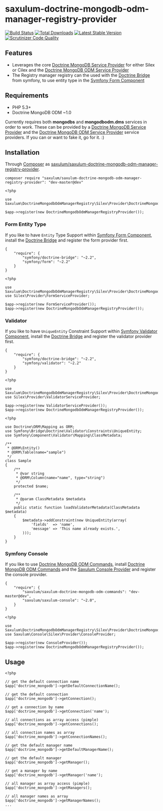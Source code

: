 saxulum-doctrine-mongodb-odm-manager-registry-provider
======================================================

[![Build Status](https://api.travis-ci.org/saxulum/saxulum-doctrine-mongodb-odm-manager-registry-provider.png?branch=master)](https://travis-ci.org/saxulum/saxulum-doctrine-mongodb-odm-manager-registry-provider)
[![Total Downloads](https://poser.pugx.org/saxulum/saxulum-doctrine-mongodb-odm-manager-registry-provider/downloads.png)](https://packagist.org/packages/saxulum/saxulum-doctrine-mongodb-odm-manager-registry-provider)
[![Latest Stable Version](https://poser.pugx.org/saxulum/saxulum-doctrine-mongodb-odm-manager-registry-provider/v/stable.png)](https://packagist.org/packages/saxulum/saxulum-doctrine-mongodb-odm-manager-registry-provider)
[![Scrutinizer Code Quality](https://scrutinizer-ci.com/g/saxulum/saxulum-doctrine-mongodb-odm-manager-registry-provider/badges/quality-score.png)](https://scrutinizer-ci.com/g/saxulum/saxulum-doctrine-mongodb-odm-manager-registry-provider)

Features
--------

 * Leverages the core [Doctrine MongoDB Service Provider][1] for either Silex or Cilex and the [Doctrine MongoDB ODM Service Provider][2]
 * The Registry manager registry can the used with the [Doctrine Bridge][4] from symfony, to use entity type in the [Symfony Form Component][5] 

Requirements
------------

 * PHP 5.3+
 * Doctrine MongoDB ODM ~1.0
 
Currently requires both **mongodbs** and **mongodbodm.dms** services in order to work.
These can be provided by a [Doctrine MongoDB Service Provider][1] and the [Doctrine MongoDB ODM Service Provider][2] service providers.
If you can or want to fake it, go for it. :)

Installation
------------
 
Through [Composer](http://getcomposer.org) as [saxulum/saxulum-doctrine-mongodb-odm-manager-registry-provider][6].

```{.sh}
composer require "saxulum/saxulum-doctrine-mongodb-odm-manager-registry-provider": "dev-master@dev"
```

```{.php}
<?php

use Saxulum\DoctrineMongodbOdmManagerRegistry\Silex\Provider\DoctrineMongodbOdmManagerRegistryProvider;

$app->register(new DoctrineMongodbOdmManagerRegistryProvider());
```

### Form Entity Type

If you like to have `Entity` Type Support within [Symfony Form Component][5], install the [Doctrine Bridge][4] and register the form provider first.

```{.json}
{
    "require": {
        "symfony/doctrine-bridge": "~2.2",
        "symfony/form": "~2.2"
    }
}
```

```{.php}
<?php

use Saxulum\DoctrineMongodbOdmManagerRegistry\Silex\Provider\DoctrineMongodbOdmManagerRegistryProvider;
use Silex\Provider\FormServiceProvider;

$app->register(new FormServiceProvider());
$app->register(new DoctrineMongodbOdmManagerRegistryProvider());
```

### Validator

If you like to have `UniqueEntity` Constraint Support within [Symfony Validator Component][9], install the [Doctrine Bridge][4] and register the validator provider first.

```{.json}
{
    "require": {
        "symfony/doctrine-bridge": "~2.2",
        "symfony/validator": "~2.2"
    }
}
```

```{.php}
<?php

use Saxulum\DoctrineMongodbOdmManagerRegistry\Silex\Provider\DoctrineMongodbOdmManagerRegistryProvider;
use Silex\Provider\ValidatorServiceProvider;

$app->register(new ValidatorServiceProvider());
$app->register(new DoctrineMongodbOdmManagerRegistryProvider());
```

```{.php}
<?php

use Doctrine\ORM\Mapping as ORM;
use Symfony\Bridge\Doctrine\Validator\Constraints\UniqueEntity;
use Symfony\Component\Validator\Mapping\ClassMetadata;

/**
 * @ORM\Entity()
 * @ORM\Table(name="sample")
 */
class Sample
{
    /**
     * @var string
     * @ORM\Column(name="name", type="string")
     */
    protected $name;

    /**
     * @param ClassMetadata $metadata
     */
    public static function loadValidatorMetadata(ClassMetadata $metadata)
    {
        $metadata->addConstraint(new UniqueEntity(array(
            'fields'  => 'name',
            'message' => 'This name already exists.',
        )));
    }
}
```

### Symfony Console

If you like to use [Doctrine MongoDB ODM Commands][7], install [Doctrine MongoDB ODM Commands][7] and the [Saxulum Console Provider][8] and register the console provider.

```{.json}
{
    "require": {
        "saxulum/saxulum-doctrine-mongodb-odm-commands": "dev-master@dev",
        "saxulum/saxulum-console": "~2.0",
    }
}
```

```{.php}
<?php

use Saxulum\DoctrineMongodbOdmManagerRegistry\Silex\Provider\DoctrineMongodbOdmManagerRegistryProvider;
use Saxulum\Console\Silex\Provider\ConsoleProvider;

$app->register(new ConsoleProvider());
$app->register(new DoctrineMongodbOdmManagerRegistryProvider());
```

Usage
-----

```{.php}
<?php

// get the default connection name
$app['doctrine_mongodb']->getDefaultConnectionName();

// get the default connection 
$app['doctrine_mongodb']->getConnection();

// get a connection by name
$app['doctrine_mongodb']->getConnection('name');

// all connections as array access (pimple)
$app['doctrine_mongodb']->getConnections();

// all connection names as array
$app['doctrine_mongodb']->getConnectionNames();

// get the default manager name
$app['doctrine_mongodb']->getDefaultManagerName();

// get the default manager
$app['doctrine_mongodb']->getManager();

// get a manager by name
$app['doctrine_mongodb']->getManager('name');

// all manager as array access (pimple)
$app['doctrine_mongodb']->getManagers();

// all manager names as array
$app['doctrine_mongodb']->getManagerNames();
...
```

[1]: https://github.com/saxulum/saxulum-doctrine-mongodb-provider
[2]: https://github.com/saxulum/saxulum-doctrine-mongodb-odm-provider
[4]: https://github.com/symfony/DoctrineBridge
[5]: https://github.com/symfony/Form
[6]: https://packagist.org/packages/saxulum/saxulum-doctrine-mongodb-odm-manager-registry-provider
[7]: https://packagist.org/packages/saxulum/saxulum-doctrine-mongodb-odm-commands
[8]: https://packagist.org/packages/saxulum/saxulum-console
[9]: https://github.com/symfony/Validator
